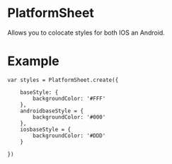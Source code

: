 # PlatformSheet

Allows you to colocate styles for both IOS an Android.


# Example

```
var styles = PlatformSheet.create({
    
    baseStyle: {
        backgroundColor: '#FFF'
    },
    androidbaseStyle = {
        backgroundColor: '#000'
    },
    iosbaseStyle = {
        backgroundColor: '#DDD'
    }

})